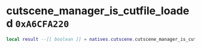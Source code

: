 # cutscene_manager_is_cutfile_loaded `0xA6CFA220`

```lua
local result --[[ boolean ]] = natives.cutscene.cutscene_manager_is_cutfile_loaded()
```
